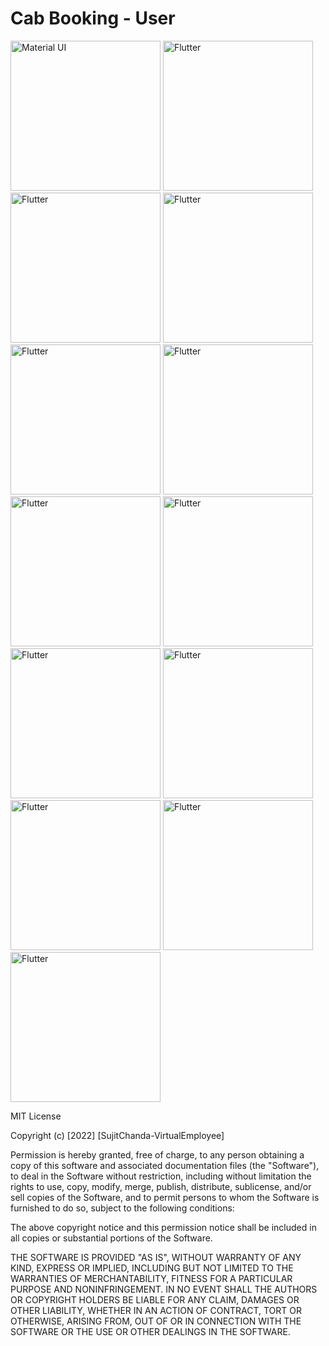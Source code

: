 # Cab Booking - User


<div> 
  <img src="https://user-images.githubusercontent.com/108117746/185762932-3bf543fe-34a0-42b7-bb52-0c64567f8398.jpeg" title="Material UI" alt="Material UI" width="240"/>
    <img src="https://user-images.githubusercontent.com/108117746/185763016-93ca793c-c8cb-420d-b3e6-932a76b6c3ab.jpeg" title="Flutter" alt="Flutter" width="240"/>
  <img src="https://user-images.githubusercontent.com/108117746/185762951-97333c30-adef-46cf-92c0-b883d7abe339.jpeg" title="Flutter" alt="Flutter" width="240"/>
  <img src="https://user-images.githubusercontent.com/108117746/185762945-9a45b129-f962-4ee9-ad93-23f1c4fdfab3.jpeg" title="Flutter" alt="Flutter" width="240"/>
  <img src="https://user-images.githubusercontent.com/108117746/185762969-3074bc8b-3455-4190-90d6-57f5c8bda298.jpeg" title="Flutter" alt="Flutter" width="240"/>
  <img src="https://user-images.githubusercontent.com/108117746/185762979-583f3016-85af-46c3-b17f-6cf79c6ce1fe.jpeg" title="Flutter" alt="Flutter" width="240"/>
  <img src="https://user-images.githubusercontent.com/108117746/185762994-65575785-7ad3-43fb-91ec-67b7ea8da03e.jpeg" title="Flutter" alt="Flutter" width="240"/>
  <img src="https://user-images.githubusercontent.com/108117746/185763049-e631ecb8-309b-482d-abf6-5e6693a81774.jpeg" title="Flutter" alt="Flutter" width="240"/>  
  <img src="https://user-images.githubusercontent.com/108117746/185763091-f2a2f2de-5552-4de0-99d8-cf6bba3e7767.jpeg" title="Flutter" alt="Flutter" width="240"/>    
  <img src="https://user-images.githubusercontent.com/108117746/185763061-fb95e604-a0e5-4eae-862c-697cab8112f6.jpeg" title="Flutter" alt="Flutter" width="240"/>
  <img src="https://user-images.githubusercontent.com/108117746/185763158-916f6b5c-4a54-467c-9d41-eff31c1d530a.jpeg" title="Flutter" alt="Flutter" width="240"/>    
    <img src="https://user-images.githubusercontent.com/108117746/185763212-f87081af-dc19-4ed4-8915-5ab13752b256.jpeg" title="Flutter" alt="Flutter" width="240"/>    
  <img src="https://user-images.githubusercontent.com/108117746/185763230-48a71de9-922a-4c67-8e29-e874066c6bf9.jpeg" title="Flutter" alt="Flutter" width="240"/>    
</div>


MIT License

Copyright (c) [2022] [SujitChanda-VirtualEmployee]

Permission is hereby granted, free of charge, to any person obtaining a copy
of this software and associated documentation files (the "Software"), to deal
in the Software without restriction, including without limitation the rights
to use, copy, modify, merge, publish, distribute, sublicense, and/or sell
copies of the Software, and to permit persons to whom the Software is
furnished to do so, subject to the following conditions:

The above copyright notice and this permission notice shall be included in all
copies or substantial portions of the Software.

THE SOFTWARE IS PROVIDED "AS IS", WITHOUT WARRANTY OF ANY KIND, EXPRESS OR
IMPLIED, INCLUDING BUT NOT LIMITED TO THE WARRANTIES OF MERCHANTABILITY,
FITNESS FOR A PARTICULAR PURPOSE AND NONINFRINGEMENT. IN NO EVENT SHALL THE
AUTHORS OR COPYRIGHT HOLDERS BE LIABLE FOR ANY CLAIM, DAMAGES OR OTHER
LIABILITY, WHETHER IN AN ACTION OF CONTRACT, TORT OR OTHERWISE, ARISING FROM,
OUT OF OR IN CONNECTION WITH THE SOFTWARE OR THE USE OR OTHER DEALINGS IN THE
SOFTWARE.



